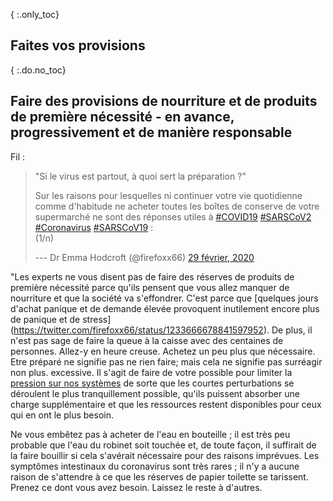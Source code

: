{ :.only_toc}
## Faites vos provisions

{ :.do.no_toc}
## Faire des provisions de nourriture et de produits de première nécessité - en avance, progressivement et de manière responsable

Fil :

> "Si le virus est partout, à quoi sert la préparation ?"
>
> Sur les raisons pour lesquelles ni continuer votre vie quotidienne comme d'habitude ne acheter toutes les boîtes de conserve de votre supermarché
> ne sont des réponses utiles à
> [\#COVID19](https://twitter.com/hashtag/COVID19?src=hashef_src=twsrc%5Etfw)
> [\#SARSCoV2](https://twitter.com/hashtag/SARSCoV2?src=hashef_src=twsrc%5Etfw)
> [\#Coronavirus](https://twitter.com/hashtag/Coronavirus?src=hashef_src=twsrc%5Etfw)
> [\#SARSCoV19](https://twitter.com/hashtag/SARSCoV19?src=hashef_src=twsrc%5Etfw)
> :\
> (1/n)
>
> --- Dr Emma Hodcroft (\@firefoxx66) [29 février,
> 2020](https://twitter.com/firefoxx66/status/1233666678841597952?ref_src=twsrc%5Etfw)

"Les experts ne vous disent pas de faire des réserves de produits de première nécessité parce qu'ils pensent que vous allez manquer de nourriture et que la société va s'effondrer. C'est
parce que [quelques jours d'achat panique et de demande élevée provoquent inutilement encore plus de panique et de stress] (https://twitter.com/firefoxx66/status/1233666678841597952). De plus, il n'est pas sage de faire la queue à la caisse avec des centaines de personnes. Allez-y en heure creuse. Achetez un peu plus que nécessaire. Etre préparé ne signifie pas ne rien faire; mais cela ne signifie pas surréagir non plus.  excessive. Il s'agit de faire de votre possible pour limiter la [pression sur nos systèmes](https://twitter.com/firefoxx66/status/1233666678841597952) de sorte que les courtes perturbations se déroulent le plus tranquillement possible, qu'ils puissent absorber une charge supplémentaire et que les ressources restent disponibles pour ceux qui en ont le plus besoin.

Ne vous embêtez pas à acheter de l'eau en bouteille ; il est très peu probable que l'eau du robinet soit touchée et, de toute façon, il suffirait de la faire bouillir si cela s'avérait nécessaire pour des raisons imprévues. Les symptômes intestinaux du coronavirus sont très rares ; il n'y a aucune raison de s'attendre à ce que les réserves de papier toilette se tarissent. Prenez ce dont vous avez besoin. Laissez le reste à d'autres.
